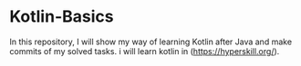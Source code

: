 # Kotlin-Basics
In this repository, I will show my way of learning Kotlin after Java and make commits of my solved tasks.
i will learn kotlin in (https://hyperskill.org/).

